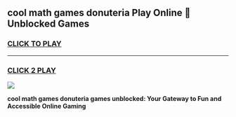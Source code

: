 
## cool math games donuteria Play Online 👋 Unblocked Games
<h3>
<a href="https://news.freeplayer.one?title=cool_math_games_donuteria&ref=17CMG">CLICK TO PLAY</a></h3>
<hr>

<h3>
<a href="https://news.freeplayer.one?title=cool_math_games_donuteria&ref=17CMG">CLICK 2 PLAY</a>
  
</h3>

<a href="https://news.freeplayer.one?title=cool_math_games_donuteria&ref=17CMG/"><img src="https://clearcache.store/games.png"></a>


**cool math games donuteria games unblocked: Your Gateway to Fun and Accessible Online Gaming**
